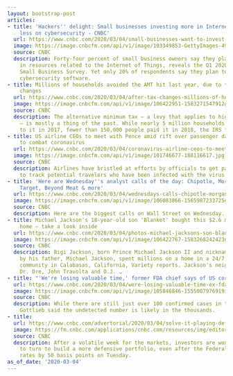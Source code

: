 ```yaml
---
layout: bootstrap-post
articles:
- title: 'Hackers'' delight: Small businesses investing more in Internet of Things,
    less on cybersecurity - CNBC'
  url: https://www.cnbc.com/2020/03/04/small-businesses-want-to-invest-more-in-iot-despite-cyberthreats.html
  image: https://image.cnbcfm.com/api/v1/image/103349853-GettyImages-499172370.jpg?v=1529470602
  source: CNBC
  description: Forty-four percent of small business owners say they plan to invest
    in resources related to the Internet of Things, reveals the Q1 2020 CNBC/SurveyMonkey
    Small Business Survey. Yet only 20% of respondents say they plan to invest in
    cybersecurity software.
- title: Millions of households avoided the AMT hit last year, due to the tax law
    changes
  url: https://www.cnbc.com/2020/03/04/after-tax-changes-millions-of-households-avoided-amt-hit-last-year.html
  image: https://image.cnbcfm.com/api/v1/image/106422951-1583271547912gettyimages-643644424.jpeg?v=1583271585
  source: CNBC
  description: The alternative minimum tax — a levy that applies to high-income households
    — is mostly a thing of the past. While nearly 5 million households were subject
    to it in 2017, fewer than 150,000 people paid it in 2018, the IRS found.
- title: US airline CEOs to meet with Pence amid rift over passenger data collection
    to combat coronavirus
  url: https://www.cnbc.com/2020/03/04/coronavirus-airline-ceos-to-meet-with-mike-pence-as-virus-hits-business.html
  image: https://image.cnbcfm.com/api/v1/image/101746677-188116617.jpg?v=1583327287
  source: CNBC
  description: Airlines have bristled at efforts by officials to get passenger data
    to track potential travelers who have been infected with the virus.
- title: 'Here are Wednesday''s analyst calls of the day: Chipotle, Morgan Stanley,
    Target, Beyond Meat & more'
  url: https://www.cnbc.com/2020/03/04/wednesdays-calls-chipotle-morgan-stanley-target-beyond-meat.html
  image: https://image.cnbcfm.com/api/v1/image/106083866-1565987233725gettyimages-173671217.jpeg?v=1583321858
  source: CNBC
  description: Here are the biggest calls on Wall Street on Wednesday.
- title: Michael Jackson's 18-year-old son 'Blanket' bought this $2.6 million California
    home – take a look inside
  url: https://www.cnbc.com/2020/03/04/photos-michael-jacksons-son-blanket-buys-house-in-calabasas.html
  image: https://image.cnbcfm.com/api/v1/image/106422767-1583268242423gettyimages-137792212.jpeg?v=1583268268
  source: CNBC
  description: Bigi Jackson, born Prince Michael Jackson II and nicknamed Blanket
    by his father, Michael Jackson, spent millions on a home in a 24/7 guard-gated
    community in Calabasas, California, Variety reports. Jackson's neighbors include
    Dr. Dre, John Travolta and O.J. …
- title: "'We're losing valuable time,' former FDA chief says of US coronavirus outbreak"
  url: https://www.cnbc.com/2020/03/04/were-losing-valuable-time-ex-fda-chief-says-of-coronavirus-spread.html
  image: https://image.cnbcfm.com/api/v1/image/105846846-1555007976919img_8994.jpg?v=1561122559
  source: CNBC
  description: While there are still just over 100 confirmed cases in the U.S., Scott
    Gottlieb said the undetected number is likely in the thousands.
- title: 
  url: https://www.cnbc.com/advertorial/2020/03/04/solve-it-playing-defense.html
  image: https://fm.cnbc.com/applications/cnbc.com/resources/img/editorial/2020/03/03/106422378-1583254194139davidlebovitzsocialimagevplayingdefense.1910x1000.jpg
  source: CNBC
  description: After a volatile week for the markets, investors are wondering where
    to turn to build a more defensive portfolio, even after the Federal Reserve cut
    rates by 50 basis points on Tuesday.
as_of_date: '2020-03-04'
---
```



